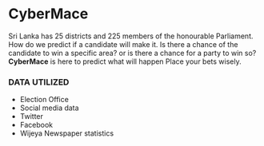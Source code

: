 # CyberMace

Sri Lanka has 25 districts and 225 members of the honourable Parliament. How do we predict if a candidate will make it. Is there a chance of the candidate to win a specific area? or is there a chance for a party to win so?
**CyberMace** is here to predict what will happen 
Place your bets wisely. 

### DATA UTILIZED
- Election Office
- Social media data
- Twitter
- Facebook
- Wijeya Newspaper statistics
